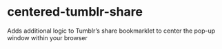 centered-tumblr-share
=====================

Adds additional logic to Tumblr’s share bookmarklet to center the pop-up window within your browser